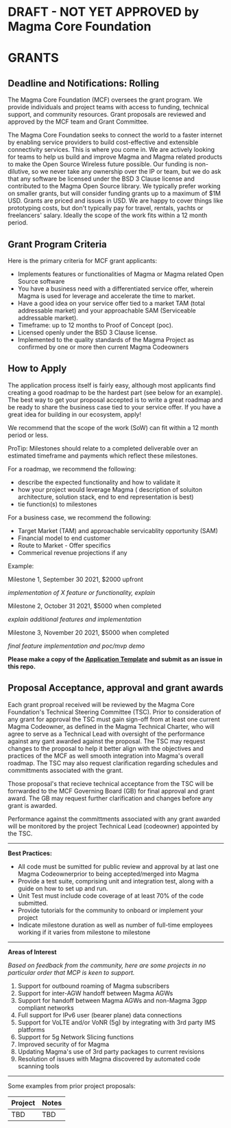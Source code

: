 # DRAFT - NOT YET APPROVED by Magma Core Foundation

# **GRANTS**

## Deadline and Notifications: Rolling

The Magma Core Foundation (MCF) oversees the grant program.  We provide individuals and project teams with access to funding, technical support, and community resources. Grant proposals are reviewed and approved by the MCF team and Grant Committee.

The Magma Core Foundation seeks to connect the world to a faster internet by enabling service providers to build cost-effective and extensible connectivity services.  This is where you come in. We are actively looking for teams to help us build and improve Magma and Magma related products to make the Open Source Wireless future possible. Our funding is non-dilutive, so we never take any ownership over the IP or team, but we do ask that any software be licensed under the BSD 3 Clause license and contributed to the Magma Open Source library.  We typically prefer working on smaller grants, but will consider funding grants up to a maximum of $1M USD. Grants are priced and issues in USD. We are happy to cover things like prototyping costs, but don&#39;t typically pay for travel, rentals, yachts or freelancers&#39; salary. Ideally the scope of the work fits within a 12 month period.


 ## Grant Program Criteria

Here is the primary criteria for MCF grant applicants:

- Implements features or functionalities of Magma or Magma related Open Source software
- You have a business need with a differentiated service offer, wherein Magma is used for leverage and accelerate the time to market.  
- Have a good idea on your service offer tied to a market TAM (total addressable market) and your approachable SAM (Serviceable addressable market).  
- Timeframe: up to 12 months to Proof of Concept (poc).
- Licensed openly under the BSD 3 Clause license.
- Implemented to the quality standards of the Magma Project as confirmed by one or more then current Magma Codeowners

 ## How to Apply

The application process itself is fairly easy, although most applicants find creating a good roadmap to be the hardest part (see below for an example). The best way to get your proposal accepted is to write a great roadmap and be ready to share the business case tied to your service offer. If you have a great idea for building in our ecosystem, apply!

We recommend that the scope of the work (SoW) can fit within a 12 month period or less.

ProTip: Milestones should relate to a completed deliverable over an estimated timeframe and payments which reflect these milestones.

For a roadmap, we recommend the following:

- describe the expected functionality and how to validate it
- how your project would leverage Magma ( description of soluiton architecture, solution stack, end to end representation is best)
- tie function(s) to milestones

For a business case, we recommend the following:

- Target Market (TAM) and approachable servicablity opportunity (SAM)
- Financial model to end customer 
- Route to Market - Offer specifics
- Commerical revenue projections if any

Example:

Milestone 1, September 30 2021, $2000 upfront

*implementation of X feature or functionality, explain*

Milestone 2, October 31 2021, $5000 when completed

*explain additional features and implementation*

Milestone 3, November 20 2021, $5000 when completed

*final feature implementation and poc/mvp demo*

**Please make a copy of the [Application Template](https://github.com/magma/grants/blob/master/template.md) and submit as an issue in this repo.**

## Proposal Acceptance, approval and grant awards

Each grant proproal received will be reviewed by the Magma Core Foundation's Technical Steering Committee (TSC).  Prior to consideration of any grant for approval the TSC must gain sign-off from at least one current Magma Codeowner, as defined in the Magma Technical Charter, who will agree to serve as a Technical Lead with oversight of the performance against any gant awarded against the proposal. The TSC may request changes to the proposal to help it better align with the objectives and practices of the MCF as well smooth integration into Magma's overall roadmap.  The TSC may also request clarification regarding schedules and committments associated with the grant.  

Those proposal's that recieve technical acceptance from the TSC will be forrwarded to the MCF Governing Board (GB) for final approval and grant award.  The GB may request further clarification and changes before any grant is awarded.

Performance against the committments associated with any grant awarded will be monitored by the project Technical Lead (codeowner) appointed by the TSC.

----------------------

**Best Practices:**

- All code must be sumitted for public review and approval by at last one Magma Codeownerprior to being accepted/merged into Magma
- Provide a test suite, comprising unit and integration test, along with a guide on how to set up and run.
- Unit Test must include code coverage of at least 70% of the code submitted.
- Provide tutorials for the community to onboard or implement your project
- Indicate milestone duration as well as number of full-time employees working if it varies from milestone to milestone

-----------------------

**Areas of Interest**

*Based on feedback from the community, here are some projects in no particular order that MCP is keen to support.*

1. Support for outbound roaming of Magma subscribers
2. Support for inter-AGW handoff between Magma AGWs
3. Support for handoff between Magma AGWs and non-Magma 3gpp compliant networks
4. Full support for IPv6 user (bearer plane) data connections
5. Support for VoLTE and/or VoNR (5g) by integrating with 3rd party IMS platforms
6. Support for 5g Network Slicing functions
7. Improved security of for Magma
8. Updating Magma's use of 3rd party packages to current revisions
9. Resolution of issues with Magma discovered by automated code scanning tools 

-----------------------

Some examples from prior project proposals:

| Project                                             | Notes
|-----------------------------------------------------|----------------------------------------------
| TBD | TBD |
